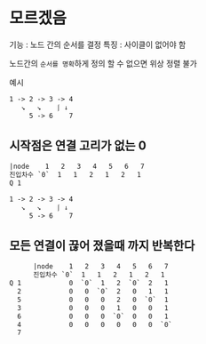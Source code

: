 # 모르겠음

기능 : 노드 간의 순서를 결정
특징 : 사이클이 없어야 함

노드간의 `순서를 명확`하게 정의 할 수 없으면 위상 정렬 불가

예시

```txt
1 -> 2 -> 3 -> 4
   ↘︎   ↘︎    ⎰ ↓
     5 -> 6    7
```

## 시작점은 연결 고리가 없는 0

```txt
|node    1   2   3   4   5   6   7
진입차수 `0`  1   1   2   1   2   1
Q 1
```

```txt
1 -> 2 -> 3 -> 4
   ↘︎   ↘︎    ⎰ ↓
     5 -> 6    7
```

## 모든 연결이 끊어 졌을때 까지 반복한다

```txt
      |node    1   2   3   4   5   6   7
      진입차수 `0`  1   1   2   1   2   1
Q 1            0  `0`  1   2  `0`  2   1
  2            0   0  `0`  2   0   1   1
  5            0   0   0   2   0  `0`  1
  3            0   0   0   1   0   0   1
  6            0   0   0  `0`  0   0   1
  4            0   0   0   0   0   0  `0`
  7
```
